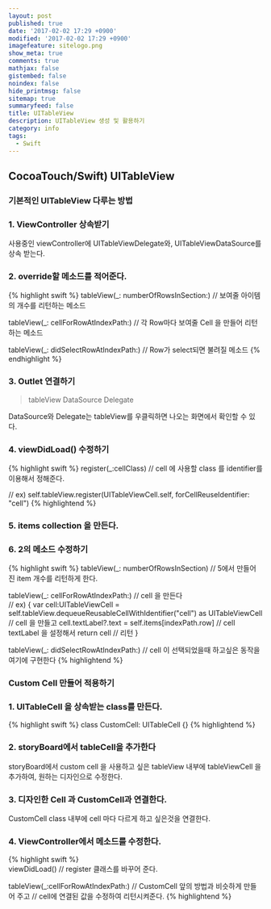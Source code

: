```yaml
---
layout: post
published: true
date: '2017-02-02 17:29 +0900'
modified: '2017-02-02 17:29 +0900'
imagefeature: sitelogo.png
show_meta: true
comments: true
mathjax: false
gistembed: false
noindex: false
hide_printmsg: false
sitemap: true
summaryfeed: false
title: UITableView
description: UITableView 생성 및 활용하기
category: info
tags:
  - Swift
---
```

## CocoaTouch/Swift) UITableView

### 기본적인 UITableView 다루는 방법
### 1. ViewController 상속받기
사용중인 viewController에 UITableViewDelegate와, UITableViewDataSource를 상속 받는다.

### 2. override할 메소드를 적어준다.
{% highlight swift %}
tableView(_: numberOfRowsInSection:)
    // 보여줄 아이템의 개수를 리턴하는 메소드
        
tableView(_: cellForRowAtIndexPath:)
	// 각 Row마다 보여줄 Cell 을 만들어 리턴하는 메소드
    
tableView(_: didSelectRowAtIndexPath:)
	// Row가 select되면 불려질 메소드
{% endhighlight %}

### 3. Outlet 연결하기
> tableView
> DataSource
> Delegate

DataSource와 Delegate는 tableView를 우클릭하면 나오는 화면에서 확인할 수 있다.

### 4. viewDidLoad() 수정하기
{% highlight swift %}
register(_:cellClass)
    // cell 에 사용할 class 를 identifier를 이용해서 정해준다.
    
// ex)
self.tableView.register(UITableViewCell.self, forCellReuseIdentifier: "cell")
{% highlightend %}
    
### 5. items collection 을 만든다.

### 6. 2의 메소드 수정하기
{% highlight swift %}
tableView(_: numberOfRowsInSection)
   	// 5에서 만들어진 item 개수를 리턴하게 한다.
        
tableView(_: cellForRowAtIndexPath:)
	// cell 을 만든다    
// ex)
{
  var cell:UITableViewCell = self.tableView.dequeueReusableCellWithIdentifier("cell") as UITableViewCell // cell 을 만들고
  cell.textLabel?.text = self.items[indexPath.row] // cell textLabel 을 설정해서
  return cell // 리턴
}
    
tableView(_: didSelectRowAtIndexPath:) 
   	// cell 이 선택되었을때 하고싶은 동작을 여기에 구현한다
{% highlightend %}        
        
### Custom Cell 만들어 적용하기
### 1. UITableCell 을 상속받는 class를 만든다.
{% highlight swift %}
class CustomCell: UITableCell {}
{% highlightend %}
    
### 2. storyBoard에서 tableCell을 추가한다
storyBoard에서 custom cell 을 사용하고 싶은 tableView 내부에 tableViewCell 을 추가하여, 원하는 디자인으로 수정한다.

### 3. 디자인한 Cell 과 CustomCell과 연결한다.
CustomCell class 내부에 cell 마다 다르게 하고 싶은것을 연결한다.

### 4. ViewController에서 메소드를 수정한다.
{% highlight swift %}	
viewDidLoad()
   	// register 클래스를 바꾸어 준다.
        
tableView(_:cellForRowAtIndexPath:)
   	// CustomCell 앞의 방법과 비슷하게 만들어 주고
    // cell에 연결된 값을 수정하여 리턴시켜준다.
{% highlightend %}
        

